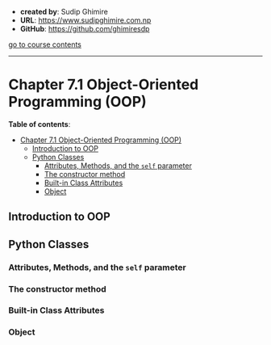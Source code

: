 - **created by**: Sudip Ghimire
- **URL**: https://www.sudipghimire.com.np
- **GitHub**: https://github.com/ghimiresdp

[go to course contents](https://github.com/ghimiresdp/python-level1/)
<hr>

# Chapter 7.1 Object-Oriented Programming (OOP)

**Table of contents**:
- [Chapter 7.1 Object-Oriented Programming (OOP)](#chapter-71-object-oriented-programming-oop)
    - [Introduction to OOP](#introduction-to-oop)
    - [Python Classes](#python-classes)
        - [Attributes, Methods, and the `self` parameter](#attributes-methods-and-the-self-parameter)
        - [The constructor method](#the-constructor-method)
        - [Built-in Class Attributes](#built-in-class-attributes)
        - [Object](#object)


## Introduction to OOP

## Python Classes

### Attributes, Methods, and the `self` parameter


### The constructor method

### Built-in Class Attributes

### Object
